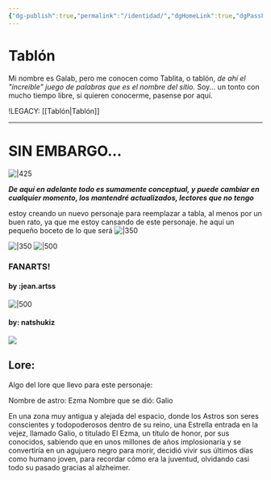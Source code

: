 ```yaml
---
{"dg-publish":true,"permalink":"/identidad/","dgHomeLink":true,"dgPassFrontmatter":false,"dgShowBacklinks":true,"dgShowLocalGraph":true,"dgShowInlineTitle":true}
---
```




# Tablón

 Mi nombre es Galab, pero me conocen como Tablita, o tablón, *de ahí el "increible" juego de palabras que es el nombre del sitio.* Soy... un tonto con mucho tiempo libre, si quieren conocerme, pasense por aquí.


!LEGACY: [[Tablón|Tablón]]

---


# SIN EMBARGO...
![|425](https://i.imgur.com/SvZ7juf.png)

***De aquí en adelante todo es sumamente conceptual, y puede cambiar en cualquier momento, los mantendré actualizados, lectores que no tengo***

estoy creando un nuevo personaje para reemplazar a tabla, al menos por un buen rato, ya que me estoy cansando de este personaje. he aquí un pequeño boceto de lo que será
![|350](https://i.imgur.com/IedpwqN.png)
 
![|350](https://i.imgur.com/EmzpmJ4.png)
![|500](https://i.imgur.com/hF5Zaug.png)



### FANARTS!
#### by :jean.artss

![|500](https://i.imgur.com/DkDobGm.png)
#### by: natshukiz

![](https://i.imgur.com/4rq4FMQ.png)

## Lore:
Algo del lore que llevo para este personaje: 

Nombre de astro: Ezma
Nombre que se dió: Galio

En una zona muy antigua y alejada del espacio, donde los Astros son seres conscientes y todopoderosos dentro de su reino, una Estrella entrada en la vejez, llamado Galio, o titulado El Ezma, un título de honor, por sus conocidos, sabiendo que en unos millones de años implosionaría y se convertiría en un agujuero negro para morir, decidió vivir sus  últimos días como humano joven, para recordar cómo era la juventud, olvidando casi todo su pasado gracias al alzheimer.

